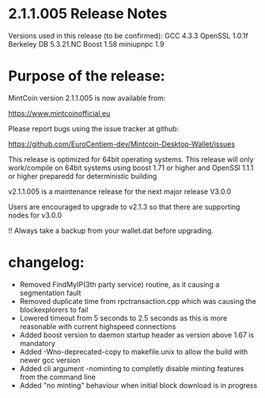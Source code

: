 2.1.1.005 Release Notes
===================

Versions used in this release (to be confirmed):
 GCC           4.3.3
 OpenSSL       1.0.1f
 Berkeley DB   5.3.21.NC
 Boost         1.58
 miniupnpc     1.9


Purpose of the release:
=========================


MintCoin version 2.1.1.005 is now available from:

  https://www.mintcoinofficial.eu

Please report bugs using the issue tracker at github:

  https://github.com/EuroCentiem-dev/Mintcoin-Desktop-Wallet/issues

This release is optimized for 64bit operating systems.
This release will only work/compile on 64bit systems using boost 1.71 or higher and OpenSSl 1.1.1 or higher
preparedd for deterministic building

v2.1.1.005 is a maintenance release for the next major release V3.0.0 

Users are encouraged to upgrade to v2.1.3 so that there are supporting nodes for v3.0.0

!! Always take a backup from your wallet.dat before upgrading.

changelog:
==========

* Removed FindMyIP(3th party service) routine, as it causing a segmentation fault
* Removed duplicate time from rpctransaction.cpp which was causing the blockexplorers to fail
* Lowered timeout from 5 seconds to 2.5 seconds as this is more reasonable with current highspeed connections
* Added boost version to daemon startup header as version above 1.67 is mandatory
* Added -Wno-deprecated-copy to makefile.unix to allow the build with newer gcc version
* Added cli argument -nominting to completly disable minting features from the command line
* Added "no minting" behaviour when initial block download is in progress


